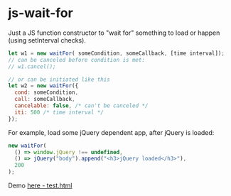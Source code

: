 # js-wait-for

Just a JS function constructor to "wait for" something to load or happen (using setInterval checks).

```javascript
let w1 = new waitFor( someCondition, someCallback, [time interval]);
// can be canceled before condition is met:
// w1.cancel();

// or can be initiated like this
let w2 = new waitFor({
  cond: someCondition,
  call: someCallback,
  cancelable: false, /* can't be canceled */
  iti: 500 /* time interval */
});
```

For example, load some jQuery dependent app, after jQuery is loaded:

```javascript
new waitFor(
  () => window.jQuery !== undefined,
  () => jQuery("body").append("<h3>jQuery loaded</h3>"),
  200
);
```

Demo [here - test.html](test.html)
